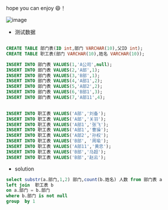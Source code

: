 <!--
 * @Author: Huang Meng
 * @Date: 2021-07-22 15:11:03
 * @LastEditTime: 2021-07-22 15:33:54
 * @LastEditors: your name
 * @Description: 
 * @FilePath: \jscodee:\博客图片\部门人数统计0722.md
 * 可以输入预定的版权声明、个性签名、空行等
-->


hope you can enjoy :smile:！

![image](https://tvax3.sinaimg.cn/mw690/9ebd4c2bgy1gspqwdb95vj20jl0lj0wr.jpg)

- 测试数据

```sql

CREATE TABLE 部门表(ID int,部门 VARCHAR(10),父ID int);
CREATE TABLE 职工表(部门 VARCHAR(10),姓名 VARCHAR(10));

INSERT INTO 部门表 VALUES(1,'A公司',null);
INSERT INTO 部门表 VALUES(2,'A部',1);
INSERT INTO 部门表 VALUES(3,'B部',1);
INSERT INTO 部门表 VALUES(4,'A部1',2);
INSERT INTO 部门表 VALUES(5,'A部2',2);
INSERT INTO 部门表 VALUES(6,'B部1',3);
INSERT INTO 部门表 VALUES(7,'A部11',4);
 

INSERT INTO 职工表 VALUES('A部','刘备');
INSERT INTO 职工表 VALUES('A部','关羽');
INSERT INTO 职工表 VALUES('A部1','张飞');
INSERT INTO 职工表 VALUES('A部1','曹操');
INSERT INTO 职工表 VALUES('A部2','孙权');
INSERT INTO 职工表 VALUES('B部', '周瑜');
INSERT INTO 职工表 VALUES('A部11','黄忠');
INSERT INTO 职工表 VALUES('B部','马超');
INSERT INTO 职工表 VALUES('B部','赵云');
```

- solution

```sql
select substr(a.部门,1,2) 部门,count(b.姓名) 人数 from 部门表 a
left join  职工表 b
on a.部门 = b.部门
where b.部门 is not null
group  by 1
```

